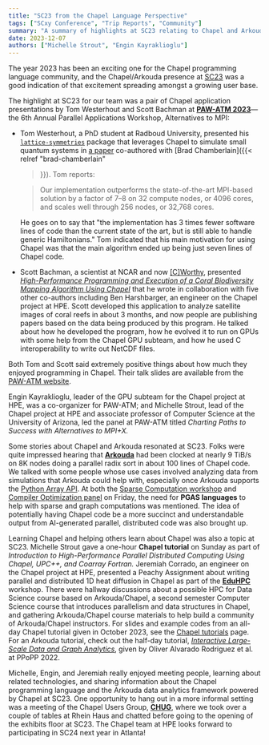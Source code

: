 ```yaml
---
title: "SC23 from the Chapel Language Perspective"
tags: ["SCxy Conference", "Trip Reports", "Community"]
summary: "A summary of highlights at SC23 relating to Chapel and Arkouda"
date: 2023-12-07
authors: ["Michelle Strout", "Engin Kayraklioglu"]
---
```


The year 2023 has been an exciting one for the Chapel programming
language community, and the Chapel/Arkouda presence at
[SC23](https://sc23.supercomputing.org/) was a good indication of that
excitement spreading amongst a growing user base.

The highlight at SC23 for our team was a pair of Chapel application
presentations by Tom Westerhout and Scott Bachman at [**PAW-ATM
2023**](https://sourceryinstitute.github.io/PAW/)&mdash;the 6th Annual
Parallel Applications Workshop, Alternatives to MPI:

* Tom Westerhout, a PhD student at Radboud University, presented his
  [`lattice-symmetries`](https://github.com/twesterhout/lattice-symmetries)
  package that leverages Chapel to simulate small quantum systems in
  [a paper](https://dl.acm.org/doi/10.1145/3624062.3624597)
  co-authored with [Brad Chamberlain]({{< relref "brad-chamberlain"
  >}}).  Tom reports:

  > Our implementation outperforms the state-of-the-art MPI-based
  > solution by a factor of 7&ndash;8 on 32 compute nodes, or 4096
  > cores, and scales well through 256 nodes, or 32,768 cores.

  He goes on to say that "the implementation has 3 times fewer
  software lines of code than the current state of the art, but is
  still able to handle generic Hamiltonians."  Tom indicated that his
  main motivation for using Chapel was that the main algorithm ended
  up being just seven lines of Chapel code.

* Scott Bachman, a scientist at NCAR and now
  [[C]Worthy](https://cworthy.org/), presented [_High-Performance
  Programming and Execution of a Coral Biodiversity Mapping Algorithm
  Using Chapel_](https://dl.acm.org/doi/10.1145/3624062.3624599)
  that he wrote in collaboration with five other
  co-authors including Ben Harshbarger, an engineer on the Chapel
  project at HPE.  Scott developed this application to analyze satellite
  images of coral reefs in about 3 months, and now people are publishing
  papers based on the data being produced by this program.  He talked
  about how he developed the program, how he evolved it to run on GPUs
  with some help from the Chapel GPU subteam, and how he used C
  interoperability to write out NetCDF files.

Both Tom and Scott said extremely positive things about how much they
enjoyed programming in Chapel.  Their talk slides are available from
the [PAW-ATM website](https://sourceryinstitute.github.io/PAW/).

Engin Kayraklioglu, leader
of the GPU subteam for the Chapel project at HPE, was a
co-organizer for PAW-ATM; and Michelle Strout, lead of the Chapel
project at HPE and associate professor of Computer Science at the
University of Arizona, led the panel at PAW-ATM titled _Charting Paths
to Success with Alternatives to MPI+X._

Some stories about Chapel and Arkouda resonated at SC23.  Folks were
quite impressed hearing that
[**Arkouda**](https://github.com/Bears-R-Us/arkouda) had been clocked
at nearly 9 TiB/s on 8K nodes doing a parallel radix sort in about 100
lines of Chapel code.  We talked with some people whose use cases
involved analyzing data from simulations that Arkouda could help with,
especially once Arkouda supports the [Python Array
API](https://data-apis.org/array-api/).  At both the [Sparse
Computation
workshop](https://sc23.conference-program.com/session/?sess=sess460)
and [Compiler Optimization
panel](https://sc23.conference-program.com/presentation/?id=pan131&sess=sess199)
on Friday, the need for **PGAS languages** to help with sparse and
graph computations was mentioned.  The idea of potentially having
Chapel code be a more succinct and understandable output from
AI-generated parallel, distributed code was also brought up.

Learning Chapel and helping others learn about Chapel was also a topic
at SC23.  Michelle Strout gave a one-hour **Chapel tutorial** on Sunday as
part of _Introduction to High-Performance Parallel Distributed
Computing Using Chapel, UPC++, and Coarray Fortran._  Jeremiah
Corrado, an engineer on the Chapel project at HPE, presented a Peachy
Assignment about writing parallel and distributed 1D heat diffusion in
Chapel as part of the [**EduHPC**](https://sc23.conference-program.com/session/?sess=sess454) workshop.
There were hallway discussions about a possible HPC for Data Science
course based on Arkouda/Chapel, a second semester Computer Science
course that introduces parallelism and data structures in Chapel, and
gathering Arkouda/Chapel course materials to help build a community of
Arkouda/Chapel instructors.  For slides and example codes from an
all-day Chapel tutorial given in October 2023, see the [Chapel
tutorials](https://chapel-lang.org/tutorials.html) page.  For an
Arkouda tutorial, check out the half-day tutorial, [_Interactive
Large-Scale Data and Graph
Analytics_](https://www.oliveralvaradorodriguez.net/talk/interactive-large-scale-data-and-graph-analytics/),
given by Oliver Alvarado Rodriguez et al. at PPoPP 2022.

Michelle, Engin, and Jeremiah really
enjoyed meeting people, learning about related technologies, and
sharing information about the Chapel programming language and the
Arkouda data analytics framework powered by Chapel at SC23.  One
opportunity to hang out in a more informal setting was a meeting of
the Chapel Users Group, [**CHUG**](https://chapel-lang.org/CHUG.html), where we took over a couple of tables at
Rhein Haus and chatted before going to the opening of the exhibits
floor at SC23.
The Chapel team at HPE looks forward to
participating in SC24 next year in Atlanta!
